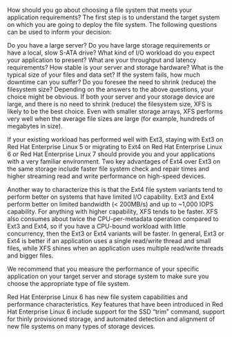 How should you go about choosing a file system that meets your application requirements? The first step is to understand the target system on which you are going to deploy the file system. The following questions can be used to inform your decision:

Do you have a large server?
Do you have large storage requirements or have a local, slow S-ATA drive?
What kind of I/O workload do you expect your application to present?
What are your throughput and latency requirements?
How stable is your server and storage hardware?
What is the typical size of your files and data set?
If the system fails, how much downtime can you suffer?
Do you foresee the need to shrink (reduce) the filesystem size?
Depending on the answers to the above questions, your choice might be obvious. If both your server and your storage device are large, and there is no need to shrink (reduce) the filesystem size, XFS is likely to be the best choice. Even with smaller storage arrays, XFS performs very well when the average file sizes are large (for example, hundreds of megabytes in size).

If your existing workload has performed well with Ext3, staying with Ext3 on Red Hat Enterprise Linux 5 or migrating to Ext4 on Red Hat Enterprise Linux 6 or Red Hat Enterprise Linux 7 should provide you and your applications with a very familiar environment. Two key advantages of Ext4 over Ext3 on the same storage include faster file system check and repair times and higher streaming read and write performance on high-speed devices.

Another way to characterize this is that the Ext4 file system variants tend to perform better on systems that have limited I/O capability. Ext3 and Ext4 perform better on limited bandwidth (< 200MB/s) and up to ~1,000 IOPS capability. For anything with higher capability, XFS tends to be faster. XFS also consumes about twice the CPU-per-metadata operation compared to Ext3 and Ext4, so if you have a CPU-bound workload with little concurrency, then the Ext3 or Ext4 variants will be faster. In general, Ext3 or Ext4 is better if an application uses a single read/write thread and small files, while XFS shines when an application uses multiple read/write threads and bigger files.

We recommend that you measure the performance of your specific application on your target server and storage system to make sure you choose the appropriate type of file system.

Red Hat Enterprise Linux 6 has new file system capabilities and performance characteristics. Key features that have been introduced in Red Hat Enterprise Linux 6 include support for the SSD “trim” command, support for thinly provisioned storage, and automated detection and alignment of new file systems on many types of storage devices.
